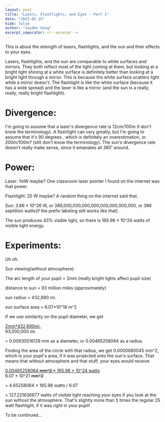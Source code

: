 ```yaml
---
layout: post
title: "Lasers, Flashlights, and Eyes - Part 1"
date: "2023-01-15"
hide: false
author: "Jayden Gong"
excerpt_seperator: <!--excerpt-->
---
```


This is about the strength of lasers, flashlights, and the sun and their effects to your eyes.

Lasers, flashlights, and the sun are comparable to white surfaces and mirrors.
They both reflect most of the light coming at them, but looking at a bright light
shining at a white surface is definitely better than looking at a bright light through a mirror.
This is because the white surface scatters light while a mirror doesn't.
The flashlight is like the white surface (because it has a wide spread)
and the laser is like a mirror
(and the sun is a really, really, really bright flashlight).

<!--excerpt-->

# Divergence:

I'm going to assume that a laser's divergence rate is 12cm/100m (I don't know the terminology). A flashlight can vary greatly, but I'm going to assume that it's 90 degrees , which is definitely an overestimation, or 200m/100m? (still don't know the terminology). The sun's divergence rate doesn't really make sense, since it emanates all 360˚ around.

# Power:

Laser: 1mW maybe? One classroom laser pointer I found on the internet was that power.

Flashlight: 25 W maybe? A random thing on the internet said that.

Sun: 3.86 * 10^26 W, or 386,000,000,000,000,000,000,000,000, or 386 septillion watts(if the prefix labeling still works like that).

The sun produces 43% visible light, so there is  165.98 * 10^24 watts of visible light energy.

# Experiments:

Uh oh.

Sun viewing(without atmosphere):

The arc length of your pupil = 2mm (really bright lights affect pupil size)

distance to sun = 93 million miles (approximately)

sun radius = 432,690 mi.

sun surface area = 6.07*10^18 m^2

If we use similarity on the pupil diameter, we get 

[//]: # (Sorry for the weird html stuff, I used it to get better line spacing)

<p> <u>2mm*432,690mi.</u> <br/> 93,000,000 mi. </p>

= 0.00930516129 mm as a diameter, or 0.00465258064 as a radius.

Finding the area of the circle with that radius, we get 0.0000680045 mm^2, which is your pupil's area,
if it was projected onto the sun's surface. That means that without atmosphere and that stuff, your eyes would receive 

<p> <u>0.00465258064 <s> mm^2 </s> * 165.98 * 10^24 watts</u> <br/> 6.07 * 10^21 <s> mm^2 </s> </p>

= 4.65258064 * 165.98 watts / 6.07

= 127.221636677 watts of visible light reaching your eyes if you look at the sun without the atmosphere.
That's slightly more than 5 times the regular 25 watt flashlight, if it was right in your pupil!

To be continued...